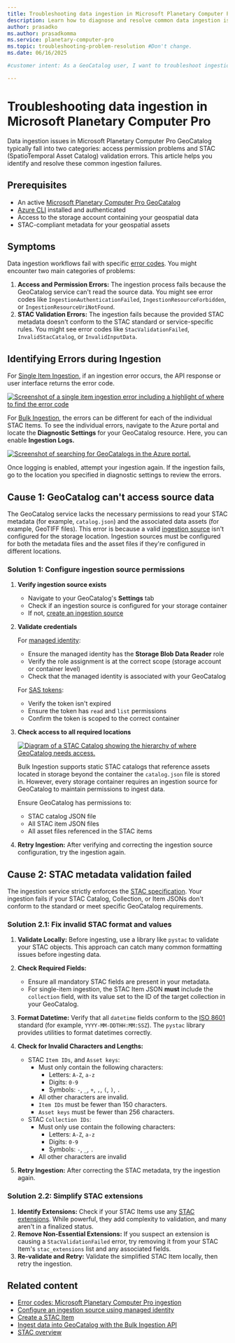 ```yaml
---
title: Troubleshooting data ingestion in Microsoft Planetary Computer Pro
description: Learn how to diagnose and resolve common data ingestion issues in Microsoft Planetary Computer Pro GeoCatalog.
author: prasadko
ms.author: prasadkomma
ms.service: planetary-computer-pro
ms.topic: troubleshooting-problem-resolution #Don't change.
ms.date: 06/16/2025

#customer intent: As a GeoCatalog user, I want to troubleshoot ingestion failures so that I can successfully ingest my geospatial data.

---
```


# Troubleshooting data ingestion in Microsoft Planetary Computer Pro

Data ingestion issues in Microsoft Planetary Computer Pro GeoCatalog typically fall into two categories: access permission problems and STAC (SpatioTemporal Asset Catalog) validation errors. This article helps you identify and resolve these common ingestion failures.

## Prerequisites

- An active [Microsoft Planetary Computer Pro GeoCatalog](./deploy-geocatalog-resource.md)
- [Azure CLI](/cli/azure/install-azure-cli) installed and authenticated
- Access to the storage account containing your geospatial data
- STAC-compliant metadata for your geospatial assets

## Symptoms

Data ingestion workflows fail with specific [error codes](./error-codes-ingestion.md). You might encounter two main categories of problems:

1.  **Access and Permission Errors:** The ingestion process fails because the GeoCatalog service can't read the source data. You might see error codes like `IngestionAuthenticationFailed`, `IngestionResourceForbidden`, or `IngestionResourceUriNotFound`.
2.  **STAC Validation Errors:** The ingestion fails because the provided STAC metadata doesn't conform to the STAC standard or service-specific rules. You might see error codes like `StacValidationFailed`, `InvalidStacCatalog`, or `InvalidInputData`.

## Identifying Errors during Ingestion

For [Single Item Ingestion](./ingestion-overview.md#single-item-ingestion), if an ingestion error occurs, the API response or user interface returns the error code.

   [ ![Screenshot of a single item ingestion error including a highlight of where to find the error code](media/single-item-ingestion-error.png) ](media/single-item-ingestion-error.png#lightbox)

For [Bulk Ingestion](./ingestion-overview.md#bulk-ingestion), the errors can be different for each of the individual STAC Items. To see the individual errors, navigate to the Azure portal and locate the **Diagnostic Settings** for your GeoCatalog resource. Here, you can enable **Ingestion Logs.**

   [ ![Screenshot of searching for GeoCatalogs in the Azure portal.](media/ingestion-diagnostic-settings.png) ](media/ingestion-diagnostic-settings.png#lightbox)

Once logging is enabled, attempt your ingestion again. If the ingestion fails, go to the location you specified in diagnostic settings to review the errors. 

## Cause 1: GeoCatalog can't access source data

The GeoCatalog service lacks the necessary permissions to read your STAC metadata (for example, `catalog.json`) and the associated data assets (for example, GeoTIFF files). This error is because a valid [ingestion source](./ingestion-source.md) isn't configured for the storage location. Ingestion sources must be configured for both the metadata files and the asset files if they're configured in different locations.

### Solution 1: Configure ingestion source permissions

1. **Verify ingestion source exists**
   - Navigate to your GeoCatalog's **Settings** tab
   - Check if an ingestion source is configured for your storage container
   - If not, [create an ingestion source](./ingestion-source.md)

2. **Validate credentials**
   
   For [managed identity](./set-up-ingestion-credentials-managed-identity.md):
   - Ensure the managed identity has the **Storage Blob Data Reader** role
   - Verify the role assignment is at the correct scope (storage account or container level)
   - Check that the managed identity is associated with your GeoCatalog
   
   For [SAS tokens](./set-up-ingestion-credentials-managed-identity.md):
   - Verify the token isn't expired
   - Ensure the token has `read` and `list` permissions
   - Confirm the token is scoped to the correct container

3. **Check access to all required locations**

   [ ![Diagram of a STAC Catalog showing the hierarchy of where GeoCatalog needs access.](media/ingestion-source-troubleshooting.png) ](media/ingestion-source-troubleshooting.png#lightbox)

   Bulk Ingestion supports static STAC catalogs that reference assets located in storage beyond the container the `catalog.json` file is stored in. However, every storage container requires an ingestion source for GeoCatalog to maintain permissions to ingest data. 
   
   Ensure GeoCatalog has permissions to:
   - STAC catalog JSON file
   - All STAC item JSON files
   - All asset files referenced in the STAC items

4.  **Retry Ingestion:** 
After verifying and correcting the ingestion source configuration, try the ingestion again.

## Cause 2: STAC metadata validation failed

The ingestion service strictly enforces the [STAC specification](./stac-overview.md). Your ingestion fails if your STAC Catalog, Collection, or Item JSONs don't conform to the standard or meet specific GeoCatalog requirements.

### Solution 2.1: Fix invalid STAC format and values

1.  **Validate Locally:** Before ingesting, use a library like `pystac` to validate your STAC objects. This approach can catch many common formatting issues before ingesting data.
2.  **Check Required Fields:**
    *   Ensure all mandatory STAC fields are present in your metadata.
    *   For single-item ingestion, the STAC Item JSON **must** include the `collection` field, with its value set to the ID of the target collection in your GeoCatalog.
3.  **Format Datetime:** Verify that all `datetime` fields conform to the [ISO 8601](https://en.wikipedia.org/wiki/ISO_8601) standard (for example, `YYYY-MM-DDTHH:MM:SSZ`). The `pystac` library provides utilities to format datetimes correctly.
4.  **Check for Invalid Characters and Lengths:**
      * STAC `Item IDs`, and `Asset keys`:
         * Must only contain the following characters:
            * Letters: `A-Z`, `a-z`
            * Digits: `0-9`
            * Symbols: ``-``, ``_``, ``+``, `,`, `(`, `)`, `.`
         * All other characters are invalid. 
         *   `Item IDs` must be fewer than 150 characters.
         *   `Asset keys` must be fewer than 256 characters.
      * STAC `Collection IDs`:
         * Must only use contain the following characters:
            * Letters: `A-Z`, `a-z`
            * Digits: `0-9`
            * Symbols: ``-``, ``_``, `.`
         * All other characters are invalid

5.  **Retry Ingestion:** After correcting the STAC metadata, try the ingestion again.

### Solution 2.2: Simplify STAC extensions

1.  **Identify Extensions:** Check if your STAC Items use any [STAC extensions](https://stac-extensions.github.io/). While powerful, they add complexity to validation, and many aren't in a finalized status.
2.  **Remove Non-Essential Extensions:** If you suspect an extension is causing a `StacValidationFailed` error, try removing it from your STAC Item's `stac_extensions` list and any associated fields.
3.  **Re-validate and Retry:** Validate the simplified STAC Item locally, then retry the ingestion.

## Related content

- [Error codes: Microsoft Planetary Computer Pro ingestion](./error-codes-ingestion.md)
- [Configure an ingestion source using managed identity](./set-up-ingestion-credentials-managed-identity.md)
- [Create a STAC Item](./create-stac-item.md)
- [Ingest data into GeoCatalog with the Bulk Ingestion API](./bulk-ingestion-api.md)
- [STAC overview](./stac-overview.md)